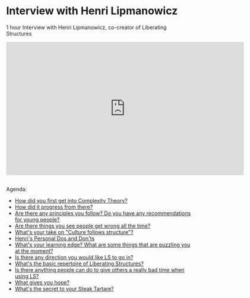 # Interview with Henri Lipmanowicz

1 hour Interview with Henri Lipmanowicz, co-creator of Liberating Structures

<iframe style="margin-bottom: 15px;" width="640" height="360" src="https://www.youtube.com/embed/rPo3PN95uSw?rel=0&amp;showinfo=0" frameborder="0" allowfullscreen></iframe>

<br />

Agenda:
- [How did you first get into Complexity Theory?](https://youtu.be/rPo3PN95uSw?t=32)
- [How did it progress from there?](https://youtu.be/rPo3PN95uSw?t=124)
- [Are there any principles you follow? Do you have any recommendations for young people?](https://youtu.be/rPo3PN95uSw?t=262)
- [Are there things you see people get wrong all the time?](https://youtu.be/rPo3PN95uSw?t=560)
- [What's your take on "Culture follows structure"?](https://youtu.be/rPo3PN95uSw?t=792)
- [Henri's Personal Dos and Don'ts](https://youtu.be/rPo3PN95uSw?t=969)
- [What's your learning edge? What are some things that are puzzling you at the moment?](https://youtu.be/rPo3PN95uSw?t=1466)
- [Is there any direction you would like LS to go in?](https://youtu.be/rPo3PN95uSw?t=1623)
- [What's the basic repertoire of Liberating Structures?](https://youtu.be/rPo3PN95uSw?t=1953)
- [Is there anything people can do to give others a really bad time when using LS?](https://youtu.be/rPo3PN95uSw?t=2496)
- [What gives you hope?](https://youtu.be/rPo3PN95uSw?t=2900)
- [What's the secret to your Steak Tartare?](https://youtu.be/rPo3PN95uSw?t=3549)
